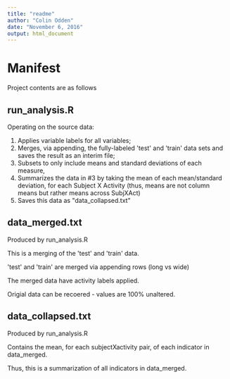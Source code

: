 ```yaml
---
title: "readme"
author: "Colin Odden"
date: "November 6, 2016"
output: html_document
---
```


# Manifest
Project contents are as follows
## run_analysis.R
Operating on the source data:


1. Applies variable labels for all variables;
2. Merges, via appending, the fully-labeled 'test' and 'train' data sets and saves the result as an interim file;
3. Subsets to only include means and standard deviations of each measure,
4. Summarizes the data in #3 by taking the mean of each mean/standard deviation, for each Subject X Activity (thus, means are not column means but rather means across SubjXAct)
5. Saves this data as "data_collapsed.txt"

## data_merged.txt
Produced by run_analysis.R

This is a merging of the 'test' and 'train' data.

'test' and 'train' are merged via appending rows (long vs wide)

The merged data have activity labels applied.

Origial data can be recoered - values are 100% unaltered.

## data_collapsed.txt
Produced by run_analysis.R

Contains the mean, for each subjectXactivity pair, of each indicator in data_merged.

Thus, this is a summarization of all indicators in data_merged.
